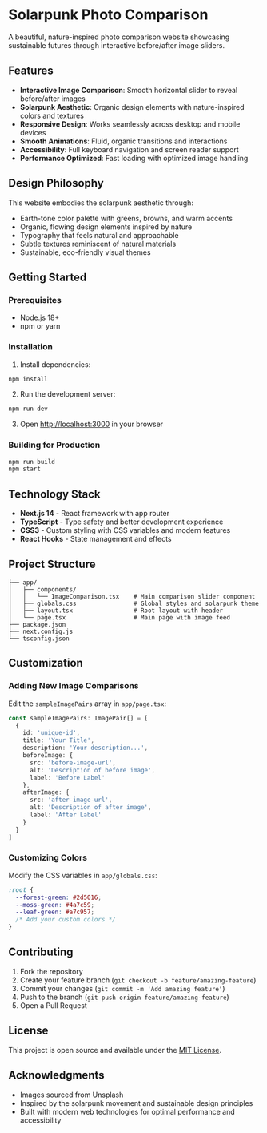 # Solarpunk Photo Comparison

A beautiful, nature-inspired photo comparison website showcasing sustainable futures through interactive before/after image sliders.

## Features

- **Interactive Image Comparison**: Smooth horizontal slider to reveal before/after images
- **Solarpunk Aesthetic**: Organic design elements with nature-inspired colors and textures  
- **Responsive Design**: Works seamlessly across desktop and mobile devices
- **Smooth Animations**: Fluid, organic transitions and interactions
- **Accessibility**: Full keyboard navigation and screen reader support
- **Performance Optimized**: Fast loading with optimized image handling

## Design Philosophy

This website embodies the solarpunk aesthetic through:
- Earth-tone color palette with greens, browns, and warm accents
- Organic, flowing design elements inspired by nature
- Typography that feels natural and approachable
- Subtle textures reminiscent of natural materials
- Sustainable, eco-friendly visual themes

## Getting Started

### Prerequisites
- Node.js 18+ 
- npm or yarn

### Installation

1. Install dependencies:
```bash
npm install
```

2. Run the development server:
```bash
npm run dev
```

3. Open [http://localhost:3000](http://localhost:3000) in your browser

### Building for Production

```bash
npm run build
npm start
```

## Technology Stack

- **Next.js 14** - React framework with app router
- **TypeScript** - Type safety and better development experience
- **CSS3** - Custom styling with CSS variables and modern features
- **React Hooks** - State management and effects

## Project Structure

```
├── app/
│   ├── components/
│   │   └── ImageComparison.tsx    # Main comparison slider component
│   ├── globals.css                # Global styles and solarpunk theme
│   ├── layout.tsx                 # Root layout with header
│   └── page.tsx                   # Main page with image feed
├── package.json
├── next.config.js
└── tsconfig.json
```

## Customization

### Adding New Image Comparisons

Edit the `sampleImagePairs` array in `app/page.tsx`:

```typescript
const sampleImagePairs: ImagePair[] = [
  {
    id: 'unique-id',
    title: 'Your Title',
    description: 'Your description...',
    beforeImage: {
      src: 'before-image-url',
      alt: 'Description of before image',
      label: 'Before Label'
    },
    afterImage: {
      src: 'after-image-url', 
      alt: 'Description of after image',
      label: 'After Label'
    }
  }
]
```

### Customizing Colors

Modify the CSS variables in `app/globals.css`:

```css
:root {
  --forest-green: #2d5016;
  --moss-green: #4a7c59;
  --leaf-green: #a7c957;
  /* Add your custom colors */
}
```

## Contributing

1. Fork the repository
2. Create your feature branch (`git checkout -b feature/amazing-feature`)
3. Commit your changes (`git commit -m 'Add amazing feature'`)
4. Push to the branch (`git push origin feature/amazing-feature`)
5. Open a Pull Request

## License

This project is open source and available under the [MIT License](LICENSE).

## Acknowledgments

- Images sourced from Unsplash
- Inspired by the solarpunk movement and sustainable design principles
- Built with modern web technologies for optimal performance and accessibility